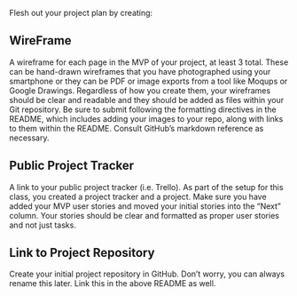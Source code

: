 Flesh out your project plan by creating:
## WireFrame
A wireframe for each page in the MVP of your project, at least 3 total. These can be hand-drawn wireframes that you have photographed using your smartphone or they can be PDF or image exports from a tool like Moqups or Google Drawings. Regardless of how you create them, your wireframes should be clear and readable and they should be added as files within your Git repository. Be sure to submit following the formatting directives in the README, which includes adding your images to your repo, along with links to them within the README. Consult GitHub’s markdown reference as necessary.

## Public Project Tracker
A link to your public project tracker (i.e. Trello). As part of the setup for this class, you created a project tracker and a project. Make sure you have added your MVP user stories and moved your initial stories into the “Next” column. Your stories should be clear and formatted as proper user stories and not just tasks.

## Link to Project Repository
Create your initial project repository in GitHub. Don’t worry, you can always rename this later. Link this in the above README as well.
